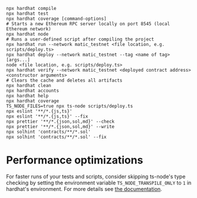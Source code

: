 ```shell
npx hardhat compile
npx hardhat test
npx hardhat coverage [command-options]
# Starts a new Ethereum RPC server locally on port 8545 (local Ethereum network)
npx hardhat node
# Runs a user-defined script after compiling the project
npx hardhat run --network matic_testnet <file location, e.g. scripts/deploy.ts>
npx hardhat deploy --network matic_testnet --tag <name of tag> [args...]
node <file location, e.g. scripts/deploy.ts>
npx hardhat verify --network matic_testnet <deployed contract address> <constructor arguments>
# Clears the cache and deletes all artifacts
npx hardhat clean
npx hardhat accounts
npx hardhat help
npx hardhat coverage
TS_NODE_FILES=true npx ts-node scripts/deploy.ts
npx eslint '**/*.{js,ts}'
npx eslint '**/*.{js,ts}' --fix
npx prettier '**/*.{json,sol,md}' --check
npx prettier '**/*.{json,sol,md}' --write
npx solhint 'contracts/**/*.sol'
npx solhint 'contracts/**/*.sol' --fix

```

# Performance optimizations

For faster runs of your tests and scripts, consider skipping ts-node's type checking by setting the environment variable `TS_NODE_TRANSPILE_ONLY` to `1` in hardhat's environment. For more details see [the documentation](https://hardhat.org/guides/typescript.html#performance-optimizations).
